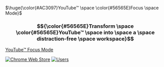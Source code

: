 $\huge{\color{#AC3097}YouTube™ \space \color{#56565E}Focus \space Mode}$

### $${\color{#56565E}Transform \space \color{#56565E}YouTube™ \space into \space a \space distraction-free \space workspace}$$

[YouTube™ Focus Mode](https://chromewebstore.google.com/detail/fgdbgpogmjcfhbifhhongdeidnnmnadb?utm_source=item-share-cb)

[![Chrome Web Store](https://img.shields.io/badge/Chrome_Web_Store-Available-4285F4?style=for-the-badge&logo=googlechrome&logoColor=white)](https://chromewebstore.google.com/detail/fgdbgpogmjcfhbifhhongdeidnnmnadb)
[![Users](https://img.shields.io/badge/Users-40+-4285F4?style=for-the-badge)](https://chromewebstore.google.com/detail/fgdbgpogmjcfhbifhhongdeidnnmnadb)

<!-- <img src="https://raw.githubusercontent.com/aarushsaboo/aarushsaboo/main/assets/marquee.png" alt="YouTube Focus Mode" style="width: 600px;"> -->
